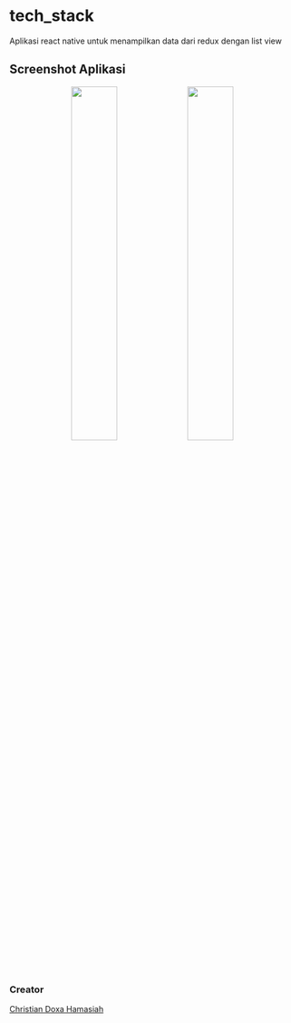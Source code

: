 # tech_stack
Aplikasi react native untuk menampilkan data dari redux dengan list view

## Screenshot Aplikasi
<p align="center"> 
  <img src="https://drive.google.com/uc?id=1UYda3cTrOo7owXJPv3ADrzipNDSFhu58" width="40%"/>
  <img src="https://drive.google.com/uc?id=1DqzUGTXWTqWTJIw4xpIJuwfAf7X7lDb2" width="40%"/>
</p>

### Creator
<a href="https://linkedin.com/in/christiandoxa/">
Christian Doxa Hamasiah
</a>